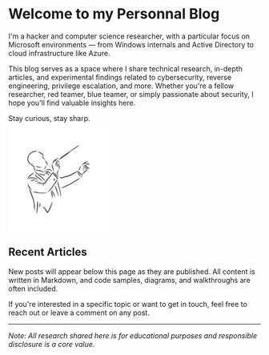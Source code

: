 # Welcome to my Personnal Blog

I'm a hacker and computer science researcher, with a particular focus on Microsoft environments — from Windows internals and Active Directory to cloud infrastructure like Azure.

This blog serves as a space where I share technical research, in-depth articles, and experimental findings related to cybersecurity, reverse engineering, privilege escalation, and more. Whether you're a fellow researcher, red teamer, blue teamer, or simply passionate about security, I hope you'll find valuable insights here.

Stay curious, stay sharp.

![icon](images/logo.jpg)

## Recent Articles

New posts will appear below this page as they are published. All content is written in Markdown, and code samples, diagrams, and walkthroughs are often included.

If you're interested in a specific topic or want to get in touch, feel free to reach out or leave a comment on any post.

---

*Note: All research shared here is for educational purposes and responsible disclosure is a core value.*
